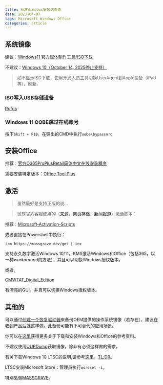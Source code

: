 ```yaml
---
title: 标准Windows安装速查表
date: 2023-04-07
tags: Microsoft Windows Office
categories: article
---
```


## 系统镜像
建议：[Windows11 官方媒体制作工具/ISO下载](https://www.microsoft.com/zh-cn/software-download/windows11)

不建议：[Windows 10（October 14, 2025停止支持）](https://www.microsoft.com/zh-cn/software-download/windows10)

> 如不显示ISO下载，使用开发人员工具切换UserAgent到Apple设备（iPad等），刷新。

### ISO写入USB存储设备
[Rufus](https://rufus.ie/zh/)

### Windows 11 OOBE跳过在线账号
按下`Shift + F10`，在弹出的CMD中执行`oobe\bypassnro`

## 安装Office
推荐：[官方O365ProPlusRetail简体中文在线安装程序](https://c2rsetup.officeapps.live.com/c2r/download.aspx?productReleaseID=O365ProPlusRetail&platform=Def&language=zh-cn)

需要安装特定版本：[Office Tool Plus](https://otp.landian.vip/zh-cn/)

## 激活
> 虽然最好是支持正版的说...

> ~~微软官方客服使用的（[来源](https://twitter.com/TCNOco/status/1634620446002774018)，[网页存档](https://archive.is/kThLf)，[新闻报道](https://www.bleepingcomputer.com/news/security/microsoft-support-cracks-windows-for-customer-after-activation-fails/)）~~激活脚本：

推荐：[Microsoft-Activation-Scripts](https://github.com/massgravel/Microsoft-Activation-Scripts)

或者直接在Powershell中执行：

```pwsh
irm https://massgrave.dev/get | iex
```

支持永久数字激活Windows 10/11，KMS激活Windows和Office（包括365，以一种*workaround*的方法），并且可以切换Windows授权版本。

或者，

[CMWTAT_Digital_Edition](https://github.com/TGSAN/CMWTAT_Digital_Edition)

有漂亮的GUI，并且可以切换Windows授权版本。

## 其他的
可以通过[创建一个恢复驱动器](https://support.microsoft.com/zh-cn/windows/%E5%88%9B%E5%BB%BA%E4%B8%80%E4%B8%AA%E6%81%A2%E5%A4%8D%E9%A9%B1%E5%8A%A8%E5%99%A8-abb4691b-5324-6d4a-8766-73fab304c246)来备份OEM提供的操作系统镜像（若存在），建议在收到产品后就这样做，此备份可能有不可替代的应用场景。

你可以在[这里](https://massgrave.dev/)获得更多关于下载和安装Windows和Office的参考资料。

不建议使用[UUPDump](https://uupdump.net/)获取镜像，除非有必须这样做的需求。

有关下载Windows 10 LTSC的说明,请参考[这里](https://massgrave.dev/windows_ltsc_links.html)。[TL;DR](https://files.rg-adguard.net/file/7ce8b5a4-57d2-905c-62f3-e4d44e25bcf3)。

LTSC安装Microsoft Store：管理员执行`wsreset -i`。

特别感谢[MASSGRAVE](https://github.com/massgravel)。
